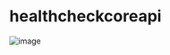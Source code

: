 # healthcheckcoreapi

![image](https://github.com/kanchiss/HealthCheck/assets/58622494/c96f277f-a27b-44b5-bc13-289503797b2f)
